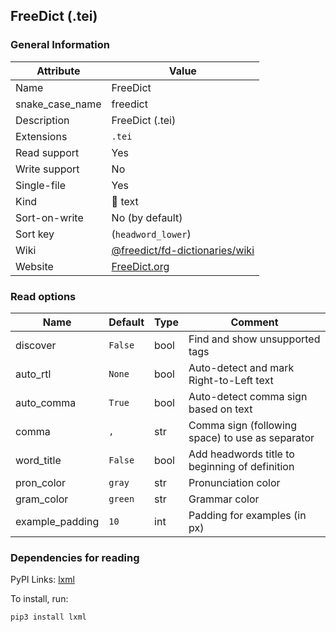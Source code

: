 ## FreeDict (.tei)

### General Information

| Attribute       | Value                                                                              |
| --------------- | ---------------------------------------------------------------------------------- |
| Name            | FreeDict                                                                           |
| snake_case_name | freedict                                                                           |
| Description     | FreeDict (.tei)                                                                    |
| Extensions      | `.tei`                                                                             |
| Read support    | Yes                                                                                |
| Write support   | No                                                                                 |
| Single-file     | Yes                                                                                |
| Kind            | 📝 text                                                                             |
| Sort-on-write   | No (by default)                                                                    |
| Sort key        | (`headword_lower`)                                                                 |
| Wiki            | [@freedict/fd-dictionaries/wiki](https://github.com/freedict/fd-dictionaries/wiki) |
| Website         | [FreeDict.org](https://freedict.org/)                                              |

### Read options

| Name            | Default | Type | Comment                                          |
| --------------- | ------- | ---- | ------------------------------------------------ |
| discover        | `False` | bool | Find and show unsupported tags                   |
| auto_rtl        | `None`  | bool | Auto-detect and mark Right-to-Left text          |
| auto_comma      | `True`  | bool | Auto-detect comma sign based on text             |
| comma           | `, `    | str  | Comma sign (following space) to use as separator |
| word_title      | `False` | bool | Add headwords title to beginning of definition   |
| pron_color      | `gray`  | str  | Pronunciation color                              |
| gram_color      | `green` | str  | Grammar color                                    |
| example_padding | `10`    | int  | Padding for examples (in px)                     |

### Dependencies for reading

PyPI Links: [lxml](https://pypi.org/project/lxml)

To install, run:

```sh
pip3 install lxml
```

